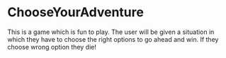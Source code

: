 # ChooseYourAdventure
This is a game which is fun to play. The user will be given a situation in which they have to choose the right options to go ahead and win. If they choose wrong option they die!
